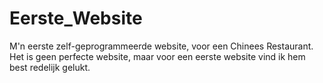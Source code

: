 # Eerste_Website
M'n eerste zelf-geprogrammeerde website, voor een Chinees Restaurant. 
Het is geen perfecte website, maar voor een eerste website vind ik hem best redelijk gelukt.
